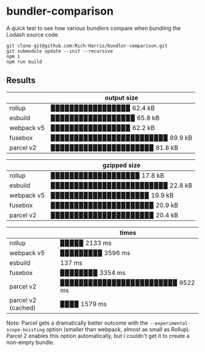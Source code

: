 # bundler-comparison

A quick test to see how various bundlers compare when bundling the Lodash source code.

```
git clone git@github.com:Rich-Harris/bundler-comparison.git
git submodule update --init --recursive
npm i
npm run build
```

## Results

<!-- START -->
|         | output size                                           |
|---------|-------------------------------------------------------|
| rollup  | ▉▉▉▉▉▉▉▉▉▉▉▉▉▉▉▉▉ 62.4 kB   |
| esbuild | ▉▉▉▉▉▉▉▉▉▉▉▉▉▉▉▉▉▉ 65.8 kB |
| webpack v5 | ▉▉▉▉▉▉▉▉▉▉▉▉▉▉▉▉▉ 62.2 kB |
| fusebox | ▉▉▉▉▉▉▉▉▉▉▉▉▉▉▉▉▉▉▉▉▉▉▉▉▉ 89.9 kB |
| parcel v2  | ▉▉▉▉▉▉▉▉▉▉▉▉▉▉▉▉▉▉▉▉▉▉ 81.8 kB   |

|         | gzipped size                                          |
|---------|-------------------------------------------------------|
| rollup  | ▉▉▉▉▉▉▉▉▉▉▉▉▉▉▉▉▉▉▉ 17.8 kB   |
| esbuild | ▉▉▉▉▉▉▉▉▉▉▉▉▉▉▉▉▉▉▉▉▉▉▉▉▉ 22.8 kB |
| webpack v5 | ▉▉▉▉▉▉▉▉▉▉▉▉▉▉▉▉▉▉▉▉▉ 19.9 kB |
| fusebox | ▉▉▉▉▉▉▉▉▉▉▉▉▉▉▉▉▉▉▉▉▉▉ 20.9 kB |
| parcel v2  | ▉▉▉▉▉▉▉▉▉▉▉▉▉▉▉▉▉▉▉▉▉▉ 20.4 kB   |

|         | times                                          |
|---------|-------------------------------------------------------|
| rollup  | ▉▉▉▉▉ 2133 ms |
| webpack v5 | ▉▉▉▉▉▉▉▉▉ 3596 ms |
| esbuild |  137 ms |
| fusebox | ▉▉▉▉▉▉▉▉ 3354 ms |
| parcel v2  | ▉▉▉▉▉▉▉▉▉▉▉▉▉▉▉▉▉▉▉▉▉▉▉▉▉ 9522 ms |
| parcel v2 (cached)  | ▉▉▉▉ 1579 ms |
<!-- END -->

Note: Parcel gets a dramatically better outcome with the `--experimental-scope-hoisting` option (smaller than webpack, almost as small as Rollup). Parcel 2 enables this option automatically, but I couldn't get it to create a non-empty bundle.